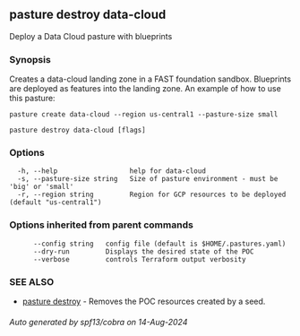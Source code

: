## pasture destroy data-cloud

Deploy a Data Cloud pasture with blueprints

### Synopsis


Creates a data-cloud landing zone in a FAST foundation sandbox. Blueprints are deployed as features into the landing zone. An example of how to use this pasture:

	pasture create data-cloud --region us-central1 --pasture-size small

```
pasture destroy data-cloud [flags]
```

### Options

```
  -h, --help                  help for data-cloud
  -s, --pasture-size string   Size of pasture environment - must be 'big' or 'small'
  -r, --region string         Region for GCP resources to be deployed (default "us-central1")
```

### Options inherited from parent commands

```
      --config string   config file (default is $HOME/.pastures.yaml)
      --dry-run         Displays the desired state of the POC
      --verbose         controls Terraform output verbosity
```

### SEE ALSO

* [pasture destroy](pasture_destroy.md)	 - Removes the POC resources created by a seed.

###### Auto generated by spf13/cobra on 14-Aug-2024
